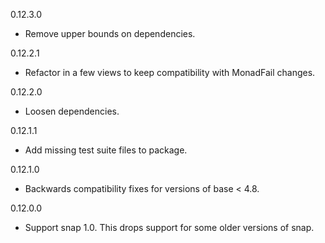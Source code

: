 0.12.3.0
* Remove upper bounds on dependencies.

0.12.2.1
* Refactor in a few views to keep compatibility with MonadFail changes.

0.12.2.0
* Loosen dependencies.

0.12.1.1
* Add missing test suite files to package.

0.12.1.0
* Backwards compatibility fixes for versions of base < 4.8.

0.12.0.0
* Support snap 1.0. This drops support for some older versions of snap.
